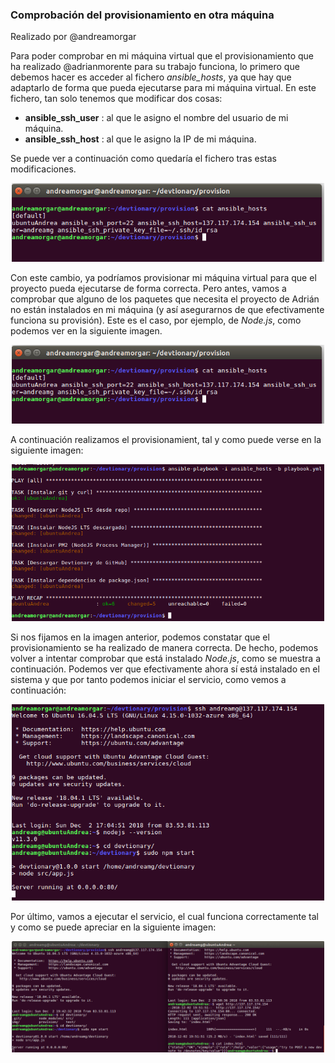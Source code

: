 ### Comprobación del provisionamiento en otra máquina

Realizado por @andreamorgar

Para poder comprobar en mi máquina virtual que el provisionamiento que ha realizado @adrianmorente para su trabajo funciona, lo primero que debemos hacer es acceder al fichero *ansible_hosts*, ya que hay que adaptarlo de forma que pueda ejecutarse para mi máquina virtual. En este fichero, tan solo tenemos que modificar dos cosas:
- **ansible_ssh_user** : al que le asigno el nombre del usuario de mi máquina.
- **ansible_ssh_host** : al que le asigno la IP de mi máquina.

Se puede ver a continuación como quedaría el fichero tras estas modificaciones.
<p align="center"><img alt="Modificación del fichero ansible_hosts" width="500px" src="./img/cambio_ansible_host.png" /></p>

Con este cambio, ya podríamos provisionar mi máquina virtual para que el proyecto pueda ejecutarse de forma correcta. Pero antes, vamos a comprobar que alguno de los paquetes que necesita el proyecto de Adrián no están instalados en mi máquina (y así asegurarnos de que efectivamente funciona su provisión). Este es el caso, por ejemplo, de *Node.js*, como podemos ver en la siguiente imagen.
<p align="center"><img alt="Comprobación de Node.js previa al provisionamiento" width="500px" src="./img/cambio_ansible_host.png" /></p>

A continuación realizamos el provisionamient, tal y como puede verse en la siguiente imagen:
<p align="center"><img alt="Salida obtenida al provisionar mi máquina virtual" width="500px" src="./img/provisionar.png" /></p>

Si nos fijamos en la imagen anterior, podemos constatar que el provisionamiento se ha realizado de manera correcta. De hecho, podemos volver a intentar comprobar que está instalado *Node.js*, como se muestra a continuación. Podemos ver que efectivamente ahora sí está instalado en el sistema y que por tanto podemos iniciar el servicio, como vemos a continuación:
<p align="center"><img alt="Provisionamiento correcto" width="500px" src="./img/provisionamientoComprobado.png" /></p>

Por último, vamos a ejecutar el servicio, el cual funciona correctamente tal y como se puede apreciar en la siguiente imagen:
<p align="center"><img alt="Ejecución del servicio" width="500px" src="./img/ejecucion_servicio.png" /></p>
